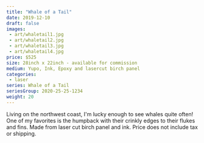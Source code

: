 ```yaml
---
title: "Whale of a Tail"
date: 2019-12-10
draft: false
images:
 - art/whaletail1.jpg
 - art/whaletail2.jpg
 - art/whaletail3.jpg
 - art/whaletail4.jpg
price: $525
size: 28inch x 22inch - available for commission
medium: Yupo, Ink, Epoxy and lasercut birch panel
categories:
 - laser
series: Whale of a Tail
seriesGroup: 2020-25-25-1234
weight: 20
---
```


Living on the northwest coast, I'm lucky enough to see whales quite often! One of my favorites is the humpback with their crinkly edges to their flukes and fins. Made from laser cut birch panel and ink. Price does not include tax or shipping.
